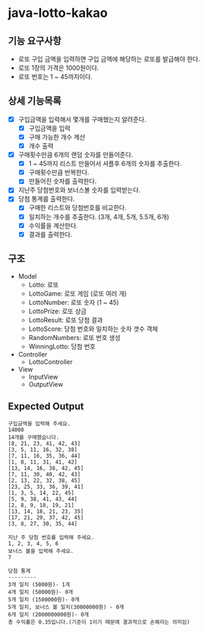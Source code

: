 # java-lotto-kakao

## 기능 요구사항
* 로또 구입 금액을 입력하면 구입 금액에 해당하는 로또를 발급해야 한다.
* 로또 1장의 가격은 1000원이다.
* 로또 번호는 1 ~ 45까지이다.

## 상세 기능목록
- [x] 구입금액을 입력해서 몇개를 구매했는지 알려준다.
  - [x] 구입금액을 입력
  - [x] 구매 가능한 개수 계산
  - [x] 개수 출력
- [x] 구매횟수만큼 6개의 랜덤 숫자를 만들어준다.
  - [x] 1 ~ 45까지 리스트 만들어서 셔플후 6개의 숫자를 추출한다.
  - [x] 구매횟수만큼 반복한다.
  - [x] 만들어진 숫자를 출력한다.
- [x] 지난주 당첨번호와 보너스볼 숫자를 입력받는다.
- [x] 당첨 통계를 출력한다.
  - [x] 구매한 리스트와 당첨번호를 비교한다.
  - [x] 일치하는 개수를 추출한다. (3개, 4개, 5개, 5.5개, 6개)
  - [x] 수익률을 계산한다.
  - [x] 결과를 출력한다.

## 구조
* Model
  * Lotto: 로또
  * LottoGame: 로또 게임 (로또 여러 개)
  * LottoNumber: 로또 숫자 (1 ~ 45)
  * LottoPrize: 로또 상금
  * LottoResult: 로또 당첨 결과
  * LottoScore: 당첨 번호와 일치하는 숫자 갯수 객체
  * RandomNumbers: 로또 번호 생성
  * WinningLotto: 당첨 번호
* Controller
  * LottoController
* View
  * InputView
  * OutputView

## Expected Output
```
구입금액을 입력해 주세요.
14000
14개를 구매했습니다.
[8, 21, 23, 41, 42, 43]
[3, 5, 11, 16, 32, 38]
[7, 11, 16, 35, 36, 44]
[1, 8, 11, 31, 41, 42]
[13, 14, 16, 38, 42, 45]
[7, 11, 30, 40, 42, 43]
[2, 13, 22, 32, 38, 45]
[23, 25, 33, 36, 39, 41]
[1, 3, 5, 14, 22, 45]
[5, 9, 38, 41, 43, 44]
[2, 8, 9, 18, 19, 21]
[13, 14, 18, 21, 23, 35]
[17, 21, 29, 37, 42, 45]
[3, 8, 27, 30, 35, 44]

지난 주 당첨 번호를 입력해 주세요.
1, 2, 3, 4, 5, 6
보너스 볼을 입력해 주세요.
7

당첨 통계
---------
3개 일치 (5000원)- 1개
4개 일치 (50000원)- 0개
5개 일치 (1500000원)- 0개
5개 일치, 보너스 볼 일치(30000000원) - 0개
6개 일치 (2000000000원)- 0개
총 수익률은 0.35입니다.(기준이 1이기 때문에 결과적으로 손해라는 의미임)
```